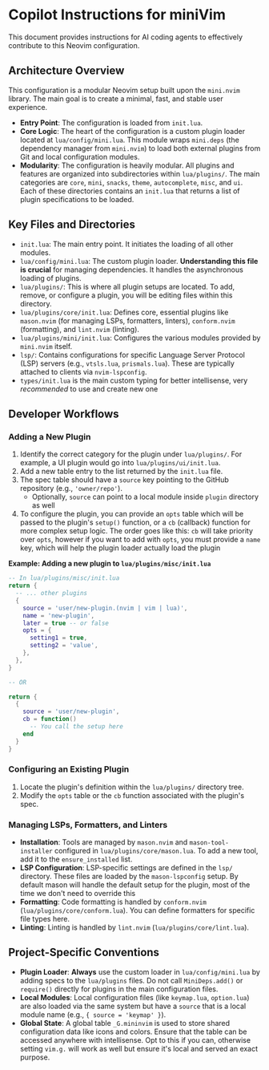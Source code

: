 # Copilot Instructions for miniVim

This document provides instructions for AI coding agents to effectively contribute to this Neovim configuration.

## Architecture Overview

This configuration is a modular Neovim setup built upon the `mini.nvim` library. The main goal is to create a minimal, fast, and stable user experience.

- **Entry Point**: The configuration is loaded from `init.lua`.
- **Core Logic**: The heart of the configuration is a custom plugin loader located at `lua/config/mini.lua`. This module wraps `mini.deps` (the dependency manager from `mini.nvim`) to load both external plugins from Git and local configuration modules.
- **Modularity**: The configuration is heavily modular. All plugins and features are organized into subdirectories within `lua/plugins/`. The main categories are `core`, `mini`, `snacks`, `theme`, `autocomplete`, `misc`, and `ui`. Each of these directories contains an `init.lua` that returns a list of plugin specifications to be loaded.

## Key Files and Directories

- `init.lua`: The main entry point. It initiates the loading of all other modules.
- `lua/config/mini.lua`: The custom plugin loader. **Understanding this file is crucial** for managing dependencies. It handles the asynchronous loading of plugins.
- `lua/plugins/`: This is where all plugin setups are located. To add, remove, or configure a plugin, you will be editing files within this directory.
- `lua/plugins/core/init.lua`: Defines core, essential plugins like `mason.nvim` (for managing LSPs, formatters, linters), `conform.nvim` (formatting), and `lint.nvim` (linting).
- `lua/plugins/mini/init.lua`: Configures the various modules provided by `mini.nvim` itself.
- `lsp/`: Contains configurations for specific Language Server Protocol (LSP) servers (e.g., `vtsls.lua`, `prismals.lua`). These are typically attached to clients via `nvim-lspconfig`.
- `types/init.lua` is the main custom typing for better intellisense, very *recommended* to use and create new one

## Developer Workflows

### Adding a New Plugin

1.  Identify the correct category for the plugin under `lua/plugins/`. For example, a UI plugin would go into `lua/plugins/ui/init.lua`.
2.  Add a new table entry to the list returned by the `init.lua` file.
3.  The spec table should have a `source` key pointing to the GitHub repository (e.g., `'owner/repo'`).
    - Optionally, `source` can point to a local module inside `plugin` directory as well
4.  To configure the plugin, you can provide an `opts` table which will be passed to the plugin's `setup()` function, or a `cb` (callback) function for more complex setup logic. The order goes like this: `cb` will take priority over `opts`, however if you want to add with `opts`, you must provide a `name` key, which will help the plugin loader actually load the plugin

**Example: Adding a new plugin to `lua/plugins/misc/init.lua`**

```lua
-- In lua/plugins/misc/init.lua
return {
  -- ... other plugins
  {
    source = 'user/new-plugin.(nvim | vim | lua)',
    name = 'new-plugin',
    later = true -- or false
    opts = {
      setting1 = true,
      setting2 = 'value',
    },
  },
}

-- OR

return {
  {
    source = 'user/new-plugin',
    cb = function()
      -- You call the setup here
    end
  }
}
```

### Configuring an Existing Plugin

1.  Locate the plugin's definition within the `lua/plugins/` directory tree.
2.  Modify the `opts` table or the `cb` function associated with the plugin's spec.

### Managing LSPs, Formatters, and Linters

- **Installation**: Tools are managed by `mason.nvim` and `mason-tool-installer` configured in `lua/plugins/core/mason.lua`. To add a new tool, add it to the `ensure_installed` list.
- **LSP Configuration**: LSP-specific settings are defined in the `lsp/` directory. These files are loaded by the `mason-lspconfig` setup. By default mason will handle the default setup for the plugin, most of the time we don't need to override this
- **Formatting**: Code formatting is handled by `conform.nvim` (`lua/plugins/core/conform.lua`). You can define formatters for specific file types here. 
- **Linting**: Linting is handled by `lint.nvim` (`lua/plugins/core/lint.lua`).

## Project-Specific Conventions

- **Plugin Loader**: **Always** use the custom loader in `lua/config/mini.lua` by adding specs to the `lua/plugins` files. Do not call `MiniDeps.add()` or `require()` directly for plugins in the main configuration files.
- **Local Modules**: Local configuration files (like `keymap.lua`, `option.lua`) are also loaded via the same system but have a `source` that is a local module name (e.g., `{ source = 'keymap' }`).
- **Global State**: A global table `_G.mininvim` is used to store shared configuration data like icons and colors. Ensure that the table can be accessed anywhere with intellisense. Opt to this if you can, otherwise setting `vim.g.` will work as well but ensure it's local and served an exact purpose.
